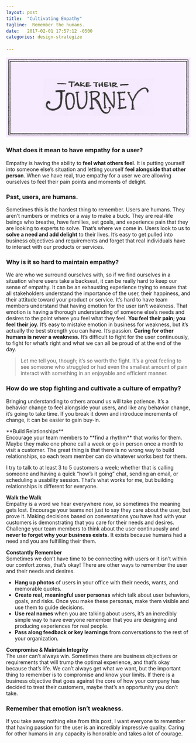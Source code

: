 ```yaml
---
layout: post
title:  "Cultivating Empathy"
tagline:  Remember the humans.
date:   2017-02-01 17:57:12 -0500
categories: design-strategize

---
```


![I didn't come this far, to only come this far.](/assets/uploads/photos/create/Quote_Empathy.png)

### What does it mean to have empathy for a user?
Empathy is having the ability to **feel what others feel**. It is putting yourself into someone else’s situation and letting yourself **feel alongside that other person**. When we have real, true empathy for a user we are allowing ourselves to feel their pain points and moments of delight.

### Psst, users, are humans.
Sometimes this is the hardest thing to remember. Users are humans. They aren’t numbers or metrics or a way to make a buck. They are real-life beings who breathe, have families, set goals, and experience pain that they are looking to experts to solve. That’s where we come in. Users look to us to **solve a need and add delight** to their lives. It’s easy to get pulled into business objectives and requirements and forget that real individuals have to interact with our products or services.

### Why is it so hard to maintain empathy?
We are who we surround ourselves with, so if we find ourselves in a situation where users take a backseat, it can be really hard to keep our sense of empathy. It can be an exhausting experience trying to ensure that all stakeholders understand the importance of the user, their happiness, and their attitude toward your product or service. It’s hard to have team members understand that having emotion for the user isn’t weakness. That emotion is having a thorough understanding of someone else’s needs and desires to the point where you feel what they feel. **You feel their pain; you feel their joy.** It’s easy to mistake emotion in business for weakness, but it’s actually the best strength you can have. It’s passion. **Caring for other humans is never a weakness.** It’s difficult to fight for the user continuously, to fight for what’s right and what we can all be proud of at the end of the day.

> Let me tell you, though; it’s so worth the fight. It’s a great feeling to see someone who struggled or had even the smallest amount of pain interact with something in an enjoyable and efficient manner.

### How do we stop fighting and cultivate a culture of empathy?
Bringing understanding to others around us will take patience. It’s a behavior change to feel alongside your users, and like any behavior change, it’s going to take time. If you break it down and introduce increments of change, it can be easier to gain buy-in.

<div class="ml-5" markdown="1">
**Build Relationships**<br>
Encourage your team members to **find a rhythm** that works for them. Maybe they make one phone call a week or go in person once a month to visit a customer. The great thing is that there is no wrong way to build relationships, so each team member can do whatever works best for them.

I try to talk to at least 3 to 5 customers a week; whether that is calling someone and having a quick “how’s it going” chat, sending an email, or scheduling a usability session. That’s what works for me, but building relationships is different for everyone.

**Walk the Walk**<br>
Empathy is a word we hear everywhere now, so sometimes the meaning gets lost. Encourage your teams not just to say they care about the user, but prove it. Making decisions based on conversations you have had with your customers is demonstrating that you care for their needs and desires. Challenge your team members to think about the user continuously and **never to forget why your business exists.** It exists because humans had a need and you are fulfilling their them.

**Constantly Remember**<br>
Sometimes we don’t have time to be connecting with users or it isn’t within our comfort zones, that’s okay! There are other ways to remember the user and their needs and desires.

* **Hang up photos** of users in your office with their needs, wants, and memorable quotes.
* **Create real, meaningful user personas** which talk about user behaviors, goals, and risks. Once you make these personas, make them visible and use them to guide decisions.
* **Use real names** when you are talking about users, it’s an incredibly simple way to have everyone remember that you are designing and producing experiences for real people.
* **Pass along feedback or key learnings** from conversations to the rest of your organization.

**Compromise & Maintain Integrity**<br>
The user can’t always win. Sometimes there are business objectives or requirements that will trump the optimal experience, and that’s okay because that’s life. We can’t always get what we want, but the important thing to remember is to compromise and know your limits. If there is a business objective that goes against the core of how your company has decided to treat their customers, maybe that’s an opportunity you don’t take.
</div>

### Remember that emotion isn’t weakness.
If you take away nothing else from this post, I want everyone to remember that having passion for the user is an incredibly impressive quality. Caring for other humans in any capacity is honorable and takes a lot of courage.
